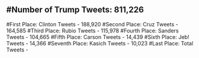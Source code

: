 #Number of Trump Tweets: 811,226
---
#First Place: Clinton Tweets - 188,920
#Second Place: Cruz Tweets - 164,585
#Third Place: Rubio Tweets - 115,978
#Fourth Place: Sanders Tweets - 104,665
#Fifth Place: Carson Tweets - 14,439
#Sixth Place: Jeb! Tweets - 14,366
#Seventh Place: Kasich Tweets - 10,023
#Last Place: Total Tweets -  
